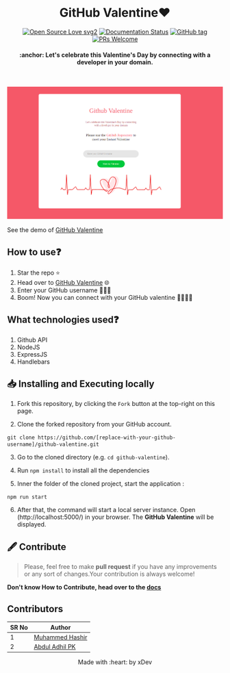 <h1 align="center">
  <br>
  GitHub Valentine❤️
  <br>
</h1>
<div align="center">
  
[![Open Source Love svg2](https://badges.frapsoft.com/os/v2/open-source.svg?v=103)](https://github.com/hashirpm/github-valentine/graphs/contributors)  [![Documentation Status](https://readthedocs.org/projects/ansicolortags/badge/?version=latest)](https://github.com/hashirpm/github-valentine/wiki) [![GitHub tag](https://img.shields.io/github/tag/guilhermeborgesbastos/live-resume.svg)](https://github.com/hashirpm/github-valentine/tags/) [![PRs Welcome](https://img.shields.io/badge/PRs-welcome-brightgreen.svg?style=flat-square)](http://makeapullrequest.com)

</div>
</div>

<h4 align="center">
:anchor:  Let's celebrate this Valentine's Day by connecting with a developer in your domain.
</h4>

<div>
<br>


![](./files/home.png)
	
See the demo of [GitHub Valentine](http://valentine.metainc.in/)


## How to use❓

1. Star the repo ⭐
2. Head over to [GitHub Valentine](http://valentine.metainc.in/) 🌐
3. Enter your GitHub username 👨🏻‍💻
4. Boom! Now you can connect with your GitHub valentine 🤜🏻🤛🏻

## What technologies used❓
1. Github API
2. NodeJS
3. ExpressJS
4. Handlebars
	
## 📥 Installing and Executing locally


1. Fork this repository, by clicking the `Fork` button at the top-right on this page.
	
2. Clone the forked repository from your GitHub account.
```
git clone https://github.com/[replace-with-your-github-username]/github-valentine.git
```

3. Go to the cloned directory (e.g. `cd github-valentine`).

4. Run ```npm install``` to install all the dependencies


5. Inner the folder of the cloned project, start the application : 
```
npm run start
```
6. After that, the command will start a local server instance. Open (http://localhost:5000/) in your browser. The **GitHub Valentine** will be displayed.

## 🖋 Contribute
	
> Please, feel free to make **pull request** if you have any improvements or any sort of changes.Your contribution is always welcome!

**Don't know How to Contribute, head over to the [docs](https://github.com/hashirpm/github-valentine/blob/main/files/README.md)**
	
	


## Contributors
	
SR No | Author  
--- | ---
1 | [Muhammed Hashir](https://github.com/hashirpm)
2 | [Abdul Adhil PK](https://github.com/adhilcodes)

<p align="center">
	Made with :heart: by xDev
</p>
	
